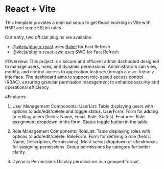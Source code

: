 # React + Vite

This template provides a minimal setup to get React working in Vite with HMR and some ESLint rules.

Currently, two official plugins are available:

- [@vitejs/plugin-react](https://github.com/vitejs/vite-plugin-react/blob/main/packages/plugin-react/README.md) uses [Babel](https://babeljs.io/) for Fast Refresh
- [@vitejs/plugin-react-swc](https://github.com/vitejs/vite-plugin-react-swc) uses [SWC](https://swc.rs/) for Fast Refresh

#Overview:
This project is a secure and efficient admin dashboard designed to manage users, roles, and dynamic permissions. Administrators can view, modify, and control access to application features through a user-friendly interface. The dashboard aims to support role-based access control (RBAC), ensuring granular permission management to enhance security and operational efficiency.

#Features:
1. User Management
Components:
UserList: Table displaying users with options to add/edit/delete and toggle status.
UserForm: Form for adding or editing users (fields: Name, Email, Role, Status).
Features:
Role assignment dropdown in the form.
Status toggle button in the table.

2. Role Management
Components:
RoleList: Table displaying roles with options to add/edit/delete.
RoleForm: Form for defining a role (fields: Name, Description, Permissions).
Multi-select dropdown or checkboxes for assigning permissions.
Group permissions by category for better clarity.

3. Dynamic Permissions
   Display permissions in a grouped format.
